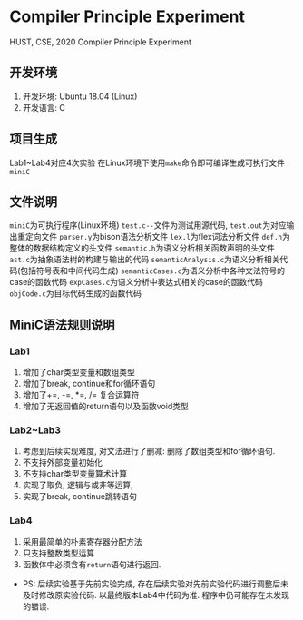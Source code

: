# Compiler Principle Experiment
HUST, CSE, 2020 Compiler Principle Experiment
## 开发环境
1. 开发环境: Ubuntu 18.04 (Linux)
2. 开发语言: C
## 项目生成
Lab1~Lab4对应4次实验
在Linux环境下使用`make`命令即可编译生成可执行文件`miniC`
## 文件说明
`miniC`为可执行程序(Linux环境)
`test.c--`文件为测试用源代码, `test.out`为对应输出重定向文件
`parser.y`为bison语法分析文件
`lex.l`为flex词法分析文件
`def.h`为整体的数据结构定义的头文件
`semantic.h`为语义分析相关函数声明的头文件
`ast.c`为抽象语法树的构建与输出的代码
`semanticAnalysis.c`为语义分析相关代码(包括符号表和中间代码生成)
`semanticCases.c`为语义分析中各种文法符号的case的函数代码
`expCases.c`为语义分析中表达式相关的case的函数代码
`objCode.c`为目标代码生成的函数代码
## MiniC语法规则说明
### Lab1
1. 增加了char类型变量和数组类型
2. 增加了break, continue和for循环语句
3. 增加了+=, -=, *=, /= 复合运算符
4. 增加了无返回值的return语句以及函数void类型
### Lab2~Lab3
1. 考虑到后续实现难度, 对文法进行了删减: 删除了数组类型和for循环语句.
2. 不支持外部变量初始化
3. 不支持char类型变量算术计算
4. 实现了取负, 逻辑与或非等运算,
5. 实现了break, continue跳转语句
### Lab4
1. 采用最简单的朴素寄存器分配方法
2. 只支持整数类型运算
3. 函数体中必须含有`return`语句进行返回.
* PS: 后续实验基于先前实验完成, 存在后续实验对先前实验代码进行调整后未及时修改原实验代码. 以最终版本Lab4中代码为准.
   程序中仍可能存在未发现的错误.